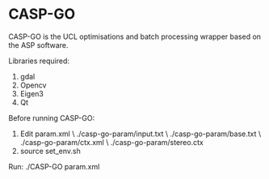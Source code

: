 # CASP-GO
CASP-GO is the UCL optimisations and batch processing wrapper based on the ASP software.



Libraries required:
1. gdal
2. Opencv
3. Eigen3
4. Qt

Before running CASP-GO:
1. Edit param.xml \ 
  ./casp-go-param/input.txt \ 
  ./casp-go-param/base.txt \ 
  ./casp-go-param/ctx.xml \ 
  ./casp-go-param/stereo.ctx
2. source set_env.sh


Run:
./CASP-GO param.xml
